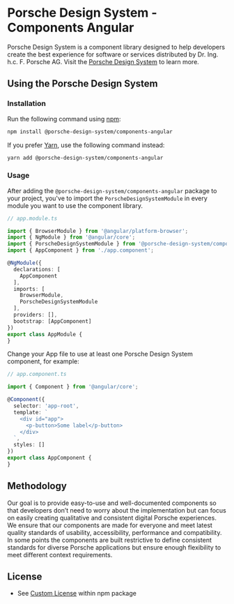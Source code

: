 # Porsche Design System - Components Angular

Porsche Design System is a component library designed to help developers create the best experience for software or
services distributed by Dr. Ing. h.c. F. Porsche AG. Visit the [Porsche Design System](https://designsystem.porsche.com)
to learn more.

## Using the Porsche Design System

### Installation

Run the following command using [npm](https://www.npmjs.com):

```bash
npm install @porsche-design-system/components-angular
```

If you prefer [Yarn](https://yarnpkg.com), use the following command instead:

```bash
yarn add @porsche-design-system/components-angular
```

### Usage

After adding the `@porsche-design-system/components-angular` package to your project, you've to import
the `PorscheDesignSystemModule` in every module you want to use the component library.

```ts
// app.module.ts

import { BrowserModule } from '@angular/platform-browser';
import { NgModule } from '@angular/core';
import { PorscheDesignSystemModule } from '@porsche-design-system/components-angular';
import { AppComponent } from './app.component';

@NgModule({
  declarations: [
    AppComponent
  ],
  imports: [
    BrowserModule,
    PorscheDesignSystemModule
  ],
  providers: [],
  bootstrap: [AppComponent]
})
export class AppModule {
}
``` 

Change your App file to use at least one Porsche Design System component, for example:

```ts
// app.component.ts

import { Component } from '@angular/core';

@Component({
  selector: 'app-root',
  template: `
    <div id="app">
      <p-button>Some label</p-button>
    </div>
  `,
  styles: []
})
export class AppComponent {
}
```

## Methodology

Our goal is to provide easy-to-use and well-documented components so that developers don’t need to worry about the
implementation but can focus on easily creating qualitative and consistent digital Porsche experiences. We ensure that
our components are made for everyone and meet latest quality standards of usability, accessibility, performance and
compatibility. In some points the components are built restrictive to define consistent standards for diverse Porsche
applications but ensure enough flexibility to meet different context requirements.

## License

- See [Custom License](./LICENSE) within npm package